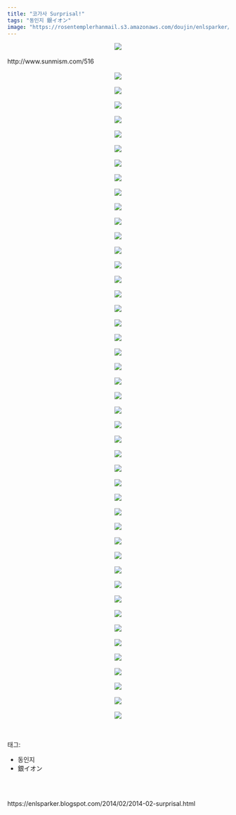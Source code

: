 ```yaml
---
title: "코가사 Surprisal!"
tags: "동인지 銀イオン"
image: "https://rosentemplerhanmail.s3.amazonaws.com/doujin/enlsparker/2014-02-surprisal/001.jpg"
---
```

<div class="article">
<div class="post-body entry-content" id="post-body-531956653871970114" itemprop="description articleBody">
<div class="separator" style="clear: both; text-align: center;">
<img src="{{ site.imgserver11 }}/enlsparker/2014-02-surprisal/001.jpg"/></div>
<br/>
<a name="more"></a>http://www.sunmism.com/516<br/>
<br/>
<div class="separator" style="clear: both; text-align: center;">
<img src="{{ site.imgserver11 }}/enlsparker/2014-02-surprisal/002.jpg"/></div>
<br/>
<div class="separator" style="clear: both; text-align: center;">
<img src="{{ site.imgserver11 }}/enlsparker/2014-02-surprisal/003.jpg"/></div>
<br/>
<div class="separator" style="clear: both; text-align: center;">
<img src="{{ site.imgserver11 }}/enlsparker/2014-02-surprisal/004.jpg"/></div>
<br/>
<div class="separator" style="clear: both; text-align: center;">
<img src="{{ site.imgserver11 }}/enlsparker/2014-02-surprisal/005.jpg"/></div>
<br/>
<div class="separator" style="clear: both; text-align: center;">
<img src="{{ site.imgserver11 }}/enlsparker/2014-02-surprisal/006.jpg"/></div>
<br/>
<div class="separator" style="clear: both; text-align: center;">
<img src="{{ site.imgserver11 }}/enlsparker/2014-02-surprisal/007.jpg"/></div>
<br/>
<div class="separator" style="clear: both; text-align: center;">
<img src="{{ site.imgserver11 }}/enlsparker/2014-02-surprisal/008.jpg"/></div>
<br/>
<div class="separator" style="clear: both; text-align: center;">
<img src="{{ site.imgserver11 }}/enlsparker/2014-02-surprisal/009.jpg"/></div>
<br/>
<div class="separator" style="clear: both; text-align: center;">
<img src="{{ site.imgserver11 }}/enlsparker/2014-02-surprisal/010.jpg"/></div>
<br/>
<div class="separator" style="clear: both; text-align: center;">
<img src="{{ site.imgserver11 }}/enlsparker/2014-02-surprisal/011.jpg"/></div>
<br/>
<div class="separator" style="clear: both; text-align: center;">
<img src="{{ site.imgserver11 }}/enlsparker/2014-02-surprisal/012.jpg"/></div>
<br/>
<div class="separator" style="clear: both; text-align: center;">
<img src="{{ site.imgserver11 }}/enlsparker/2014-02-surprisal/013.jpg"/></div>
<br/>
<div class="separator" style="clear: both; text-align: center;">
<img src="{{ site.imgserver11 }}/enlsparker/2014-02-surprisal/014.jpg"/></div>
<br/>
<div class="separator" style="clear: both; text-align: center;">
<img src="{{ site.imgserver11 }}/enlsparker/2014-02-surprisal/015.jpg"/></div>
<br/>
<div class="separator" style="clear: both; text-align: center;">
<img src="{{ site.imgserver11 }}/enlsparker/2014-02-surprisal/016.jpg"/></div>
<br/>
<div class="separator" style="clear: both; text-align: center;">
<img src="{{ site.imgserver11 }}/enlsparker/2014-02-surprisal/017.jpg"/></div>
<br/>
<div class="separator" style="clear: both; text-align: center;">
<img src="{{ site.imgserver11 }}/enlsparker/2014-02-surprisal/018.jpg"/></div>
<br/>
<div class="separator" style="clear: both; text-align: center;">
<img src="{{ site.imgserver11 }}/enlsparker/2014-02-surprisal/019.jpg"/></div>
<br/>
<div class="separator" style="clear: both; text-align: center;">
<img src="{{ site.imgserver11 }}/enlsparker/2014-02-surprisal/020.jpg"/></div>
<br/>
<div class="separator" style="clear: both; text-align: center;">
<img src="{{ site.imgserver11 }}/enlsparker/2014-02-surprisal/021.jpg"/></div>
<br/>
<div class="separator" style="clear: both; text-align: center;">
<img src="{{ site.imgserver11 }}/enlsparker/2014-02-surprisal/022.jpg"/></div>
<br/>
<div class="separator" style="clear: both; text-align: center;">
<img src="{{ site.imgserver11 }}/enlsparker/2014-02-surprisal/023.jpg"/></div>
<br/>
<div class="separator" style="clear: both; text-align: center;">
<img src="{{ site.imgserver11 }}/enlsparker/2014-02-surprisal/024.jpg"/></div>
<br/>
<div class="separator" style="clear: both; text-align: center;">
<img src="{{ site.imgserver11 }}/enlsparker/2014-02-surprisal/025.jpg"/></div>
<br/>
<div class="separator" style="clear: both; text-align: center;">
<img src="{{ site.imgserver11 }}/enlsparker/2014-02-surprisal/026.jpg"/></div>
<br/>
<div class="separator" style="clear: both; text-align: center;">
<img src="{{ site.imgserver11 }}/enlsparker/2014-02-surprisal/027.jpg"/></div>
<br/>
<div class="separator" style="clear: both; text-align: center;">
<img src="{{ site.imgserver11 }}/enlsparker/2014-02-surprisal/028.jpg"/></div>
<br/>
<div class="separator" style="clear: both; text-align: center;">
<img src="{{ site.imgserver11 }}/enlsparker/2014-02-surprisal/029.jpg"/></div>
<br/>
<div class="separator" style="clear: both; text-align: center;">
<img src="{{ site.imgserver11 }}/enlsparker/2014-02-surprisal/030.jpg"/></div>
<br/>
<div class="separator" style="clear: both; text-align: center;">
<img src="{{ site.imgserver11 }}/enlsparker/2014-02-surprisal/031.jpg"/></div>
<br/>
<div class="separator" style="clear: both; text-align: center;">
<img src="{{ site.imgserver11 }}/enlsparker/2014-02-surprisal/032.jpg"/></div>
<br/>
<div class="separator" style="clear: both; text-align: center;">
<img src="{{ site.imgserver11 }}/enlsparker/2014-02-surprisal/033.jpg"/></div>
<br/>
<div class="separator" style="clear: both; text-align: center;">
<img src="{{ site.imgserver11 }}/enlsparker/2014-02-surprisal/034.jpg"/></div>
<br/>
<div class="separator" style="clear: both; text-align: center;">
<img src="{{ site.imgserver11 }}/enlsparker/2014-02-surprisal/035.jpg"/></div>
<br/>
<div class="separator" style="clear: both; text-align: center;">
<img src="{{ site.imgserver11 }}/enlsparker/2014-02-surprisal/036.jpg"/></div>
<br/>
<div class="separator" style="clear: both; text-align: center;">
<img src="{{ site.imgserver11 }}/enlsparker/2014-02-surprisal/037.jpg"/></div>
<br/>
<div class="separator" style="clear: both; text-align: center;">
<img src="{{ site.imgserver11 }}/enlsparker/2014-02-surprisal/038.jpg"/></div>
<br/>
<div class="separator" style="clear: both; text-align: center;">
<img src="{{ site.imgserver11 }}/enlsparker/2014-02-surprisal/039.jpg"/></div>
<br/>
<div class="separator" style="clear: both; text-align: center;">
<img src="{{ site.imgserver11 }}/enlsparker/2014-02-surprisal/040.jpg"/></div>
<br/>
<div class="separator" style="clear: both; text-align: center;">
<img src="{{ site.imgserver11 }}/enlsparker/2014-02-surprisal/041.jpg"/></div>
<br/>
<div class="separator" style="clear: both; text-align: center;">
<img src="{{ site.imgserver11 }}/enlsparker/2014-02-surprisal/042.jpg"/></div>
<br/>
<div class="separator" style="clear: both; text-align: center;">
<img src="{{ site.imgserver11 }}/enlsparker/2014-02-surprisal/043.jpg"/></div>
<br/>
<div class="separator" style="clear: both; text-align: center;">
<img src="{{ site.imgserver11 }}/enlsparker/2014-02-surprisal/044.jpg"/></div>
<br/>
<div class="separator" style="clear: both; text-align: center;">
<img src="{{ site.imgserver11 }}/enlsparker/2014-02-surprisal/045.jpg"/></div>
<br/>
<div class="separator" style="clear: both; text-align: center;">
<img src="{{ site.imgserver11 }}/enlsparker/2014-02-surprisal/046.jpg"/></div>
<br/>
<div style="clear: both;"></div>
</div></div><br/>
<div class="tagTrail">
<p>태그: </p>
<ul>
<li>동인지</li>
<li>銀イオン</li>
</ul>
</div><br/>

<br/>
<p id="refer">https://enlsparker.blogspot.com/2014/02/2014-02-surprisal.html</p>
<br/>

